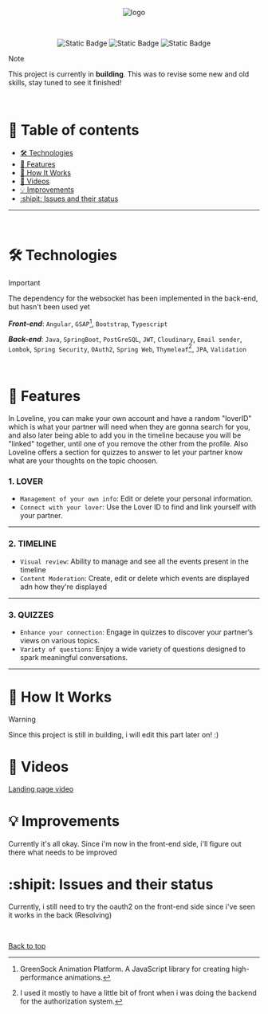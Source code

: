 <div align="center">

![logo](https://github.com/user-attachments/assets/99365ad5-6b1e-446c-8d0b-cdcd4d534139)

<br>

![Static Badge](https://img.shields.io/badge/Not%20yet%20deployed-%23cd5d75?style=flat&logo=Vercel&label=Vercel&labelColor=black) ![Static Badge](https://img.shields.io/badge/Not%20yet%20deployed-%236196a8?style=flat&logo=Koyeb&label=Koyeb&labelColor=black) ![Static Badge](https://img.shields.io/badge/Building_it-%23FAF3E1?logo=htmx&label=code&labelColor=black)

</div>


> [!NOTE]
> This project is currently in **building**. This was to revise some new and old skills, stay tuned to see it finished!

<br> 

<h1 id="table-of-contents"> 🧾 Table of contents </h1> 

- [🛠 Technologies](#technologies)  
- [🧩 Features](#features)  
- [📝 How It Works](#how-it-works)  
- [📂 Videos](#videos)  
- [💡 Improvements](#improvements)  
- [:shipit: Issues and their status](#issues-and-their-status)  

---

<br>

<h1 id="technologies">🛠️ Technologies</h1>

> [!IMPORTANT]
> The dependency for the websocket has been implemented in the back-end, but hasn't been used yet

_**Front-end**_: `Angular`, `GSAP`[^1], `Bootstrap`, `Typescript` 
<!-- - Front deploy : `Vercel` -->

_**Back-end**_: `Java`, `SpringBoot`, `PostGreSQL`, `JWT`, `Cloudinary`, `Email sender`, `Lombok`, `Spring Security`, `OAuth2`, `Spring Web`, `Thymeleaf`[^2], `JPA`, `Validation`  
<!-- - Back deploy : `Koyeb`  -->

<!-- _**Others**_: `Postman`  -->

<br>


<h1 id="features">🧩 Features</h1>

In Loveline, you can make your own account and have a random "loverID" which is what your partner will need when they are gonna search for you, and also later being able to add you in the timeline because you will be "linked" together, until one of you remove the other from the profile. Also Loveline offers a section for quizzes to answer to let your partner know what are your thoughts on the topic choosen.


### 1. LOVER

  - `Management of your own info`: Edit or delete your personal information.
  - `Connect with your lover`: Use the Lover ID to find and link yourself with your partner.

---

### 2. TIMELINE

  - `Visual review`: Ability to manage and see all the events present in the timeline
  - `Content Moderation`: Create, edit or delete which events are displayed adn how they're displayed

---

### 3. QUIZZES

  - `Enhance your connection`: Engage in quizzes to discover your partner’s views on various topics.
  - `Variety of questions`: Enjoy a wide variety of questions designed to spark meaningful conversations.

---



<h1 id="how-it-works">📝 How It Works</h1>

> [!WARNING]
> Since this project is still in building, i will edit this part later on! :)



<h1 id="videos">📂 Videos</h1>

[Landing page video](https://github.com/user-attachments/assets/2de80db0-7001-4ffd-ac80-bff9170418c7)



<h1 id="improvements">💡 Improvements</h1>

Currently it's all okay. Since i'm now in the front-end side, i'll figure out there what needs to be improved 


<h1 id="issues-and-their-status">:shipit: Issues and their status</h1>

Currently, i still need to try the oauth2 on the front-end side since i've seen it works in the back (Resolving)


<br>

[Back to top](#table-of-contents)

[^1]: GreenSock Animation Platform. A JavaScript library for creating high-performance animations.
[^2]: I used it mostly to have a little bit of front when i was doing the backend for the authorization system.
